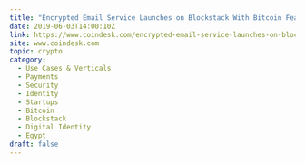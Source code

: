 ```yaml
---
title: "Encrypted Email Service Launches on Blockstack With Bitcoin Features"
date: 2019-06-03T14:00:10Z
link: https://www.coindesk.com/encrypted-email-service-launches-on-blockstack-with-bitcoin-features?utm_medium=RSS&utm_source=hune
site: www.coindesk.com
topic: crypto
category:
  - Use Cases & Verticals
  - Payments
  - Security
  - Identity
  - Startups
  - Bitcoin
  - Blockstack
  - Digital Identity
  - Egypt
draft: false
---
```

